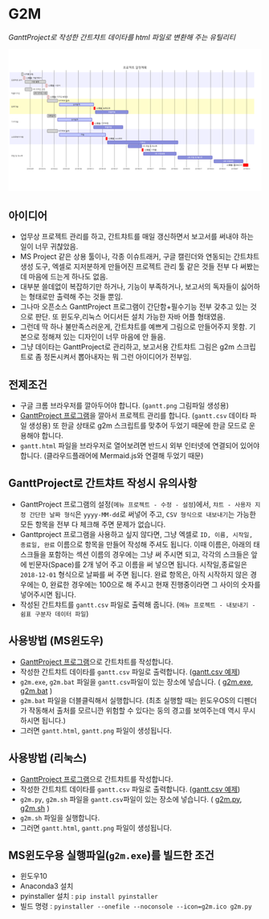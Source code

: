 
# G2M

_GanttProject로 작성한 간트챠트 데이타를 html 파일로 변환해 주는 유틸리티_

![](gantt.png)


## 아이디어

* 업무상 프로젝트 관리를 하고, 간트챠트를 매일 갱신하면서 보고서를 써내야 하는 일이 너무 귀챦았음.
* MS Project 같은 상용 툴이나, 각종 이슈트래커, 구글 캘린더와 연동되는 간트챠트 생성 도구, 엑셀로 지저분하게 만들어진 프로젝트 관리 툴 같은 것들 전부 다 써봤는데 마음에 드는게 하나도 없음.
* 대부분 쓸데없이 복잡하기만 하거나, 기능이 부족하거나, 보고서의 독자들이 싫어하는 형태로만 출력해 주는 것들 뿐임.
* 그나마 오픈소스 GanttProject 프로그램이 간단함+필수기능 전부 갖추고 있는 것으로 판단.  또 윈도우,리눅스 어디서든 설치 가능한 자바 어플 형태였음.
* 그런데 딱 하나 불만족스러운게, 간트챠트를 예쁘게 그림으로 만들어주지 못함.  기본으로 정해져 있는 디자인이 너무 마음에 안 들음.
* 그냥 데이타는 GanttProject로 관리하고, 보고서용 간트챠트 그림은 g2m 스크립트로 좀 정돈시켜서 뽑아내자는 뭐 그런 아이디어가 전부임.


## 전제조건

* 구글 크롬 브라우저를 깔아두어야 합니다. (`gantt.png` 그림파일 생성용)
* [GanttProject 프로그램](https://www.ganttproject.biz/)을 깔아서 프로젝트 관리를 합니다. (`gantt.csv` 데이타 파일 생성용)  또 한글 상태로 g2m 스크립트를 맞추어 두었기 때문에 한글 모드로 운용해야 합니다.
* `gantt.html` 파일을 브라우저로 열어보려면 반드시 외부 인터넷에 연결되어 있어야 합니다. (클라우드플래어에 Mermaid.js와 연결해 두었기 때문)


## GanttProject로 간트챠트 작성시 유의사항

* GanttProject 프로그램의 설정(`메뉴 프로젝트 - 수정 - 설정`)에서, `챠트 - 사용자 지정 간단한 날짜 형식`은 `yyyy-MM-dd`로 써넣어 주고, `CSV 형식으로 내보내기`는 가능한 모든 항목을 전부 다 체크해 주면 문제가 없습니다.
* Ganttproject 프로그램을 사용하고 싶지 않다면, 그냥 엑셀로 `ID, 이름, 시작일, 종료일, 완료` 이름으로 항목을 만들어 작성해 주셔도 됩니다.  이때 이름은, 아래의 태스크들을 포함하는 섹션 이름의 경우에는 그냥 써 주시면 되고, 각각의 스크들은 앞에 빈문자(Space)를 2개 넣어 주고 이름을 써 넣으면 됩니다.  시작일,종료일은 `2018-12-01` 형식으로 날짜를 써 주면 됩니다.  완료 항목은, 아직 시작하지 않은 경우에는 0, 완료한 경우에는 100으로 해 주시고 현재 진행중이라면 그 사이의 숫자를 넣어주시면 됩니다.
* 작성된 간트챠트를 `gantt.csv` 파일로 출력해 줍니다. (`메뉴 프로젝트 - 내보내기 - 쉼표 구분자 데이터 파일`)


## 사용방법 (MS윈도우)

* [GanttProject 프로그램](https://www.ganttproject.biz/)으로 간트챠트를 작성합니다.
* 작성한 간트챠트 데이타를 `gantt.csv` 파일로 출력합니다. ([gantt.csv 예제](https://github.com/dymaxionkim/G2M/blob/master/gantt.csv))
* `g2m.exe`, `g2m.bat` 파일을 `gantt.csv`파일이 있는 장소에 넣습니다. ( [g2m.exe](https://github.com/dymaxionkim/G2M/raw/master/g2m.exe), [g2m.bat](https://github.com/dymaxionkim/G2M/raw/master/g2m.bat) )
* `g2m.bat` 파일을 더블클릭해서 실행합니다.  (최초 실행할 때는 윈도우OS의 디펜더가 작동해서 출처를 모르니깐 위험할 수 있다는 둥의 경고를 보여주는데 역시 무시하시면 됩니다.)
* 그러면 `gantt.html`, `gantt.png` 파일이 생성됩니다.


## 사용방법 (리눅스)

* [GanttProject 프로그램](https://www.ganttproject.biz/)으로 간트챠트를 작성합니다.
* 작성한 간트챠트 데이타를 `gantt.csv` 파일로 출력합니다. ([gantt.csv 예제](https://github.com/dymaxionkim/G2M/blob/master/gantt.csv))
* `g2m.py`, `g2m.sh` 파일을 `gantt.csv`파일이 있는 장소에 넣습니다. ( [g2m.py](https://github.com/dymaxionkim/G2M/raw/master/g2m.py), [g2m.sh](https://github.com/dymaxionkim/G2M/raw/master/g2m.sh) )
* `g2m.sh` 파일을 실행합니다.
* 그러면 `gantt.html`, `gantt.png` 파일이 생성됩니다.



## MS윈도우용 실행파일(`g2m.exe`)를 빌드한 조건

* 윈도우10
* Anaconda3 설치
* pyinstaller 설치 : `pip install pyinstaller`
* 빌드 명령 : `pyinstaller --onefile --noconsole --icon=g2m.ico g2m.py`
